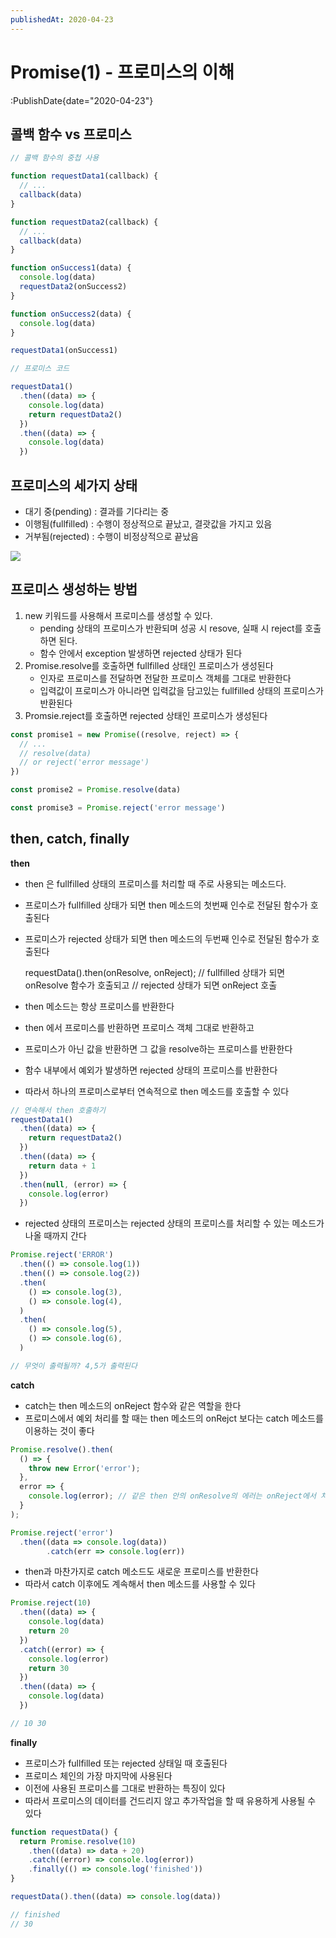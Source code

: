 ```yaml
---
publishedAt: 2020-04-23
---
```


# Promise(1) - 프로미스의 이해

:PublishDate{date="2020-04-23"}

## 콜백 함수 vs 프로미스

```javascript
// 콜백 함수의 중첩 사용

function requestData1(callback) {
  // ...
  callback(data)
}

function requestData2(callback) {
  // ...
  callback(data)
}

function onSuccess1(data) {
  console.log(data)
  requestData2(onSuccess2)
}

function onSuccess2(data) {
  console.log(data)
}

requestData1(onSuccess1)
```

```javascript
// 프로미스 코드

requestData1()
  .then((data) => {
    console.log(data)
    return requestData2()
  })
  .then((data) => {
    console.log(data)
  })
```

## 프로미스의 세가지 상태

- 대기 중(pending) : 결과를 기다리는 중
- 이행됨(fullfilled) : 수행이 정상적으로 끝났고, 결괏값을 가지고 있음
- 거부됨(rejected) : 수행이 비정상적으로 끝났음

![](https://images.velog.io/images/shroad1802/post/929eedc6-d2f1-4acb-b1ab-07b861a1c45f/1.png)

## 프로미스 생성하는 방법

1. new 키워드를 사용해서 프로미스를 생성할 수 있다.
   - pending 상태의 프로미스가 반환되며 성공 시 resove, 실패 시 reject를 호출하면 된다.
   - 함수 안에서 exception 발생하면 rejected 상태가 된다
2. Promise.resolve를 호출하면 fullfilled 상태인 프로미스가 생성된다
   - 인자로 프로미스를 전달하면 전달한 프로미스 객체를 그대로 반환한다
   - 입력값이 프로미스가 아니라면 입력값을 담고있는 fullfilled 상태의 프로미스가 반환된다
3. Promsie.reject를 호출하면 rejected 상태인 프로미스가 생성된다

```javascript
const promise1 = new Promise((resolve, reject) => {
  // ...
  // resolve(data)
  // or reject('error message')
})

const promise2 = Promise.resolve(data)

const promise3 = Promise.reject('error message')
```

## then, catch, finally

**then**

- then 은 fullfilled 상태의 프로미스를 처리할 때 주로 사용되는 메소드다.
- 프로미스가 fullfilled 상태가 되면 then 메소드의 첫번째 인수로 전달된 함수가 호출된다
- 프로미스가 rejected 상태가 되면 then 메소드의 두번째 인수로 전달된 함수가 호출된다

  requestData().then(onResolve, onReject);
  // fullfilled 상태가 되면 onResolve 함수가 호출되고
  // rejected 상태가 되면 onReject 호출

- then 메소드는 항상 프로미스를 반환한다
- then 에서 프로미스를 반환하면 프로미스 객체 그대로 반환하고
- 프로미스가 아닌 값을 반환하면 그 값을 resolve하는 프로미스를 반환한다
- 함수 내부에서 예외가 발생하면 rejected 상태의 프로미스를 반환한다
- 따라서 하나의 프로미스로부터 연속적으로 then 메소드를 호출할 수 있다

```javascript
// 연속해서 then 호출하기
requestData1()
  .then((data) => {
    return requestData2()
  })
  .then((data) => {
    return data + 1
  })
  .then(null, (error) => {
    console.log(error)
  })
```

- rejected 상태의 프로미스는 rejected 상태의 프로미스를 처리할 수 있는 메소드가 나올 때까지 간다

```javascript
Promise.reject('ERROR')
  .then(() => console.log(1))
  .then(() => console.log(2))
  .then(
    () => console.log(3),
    () => console.log(4),
  )
  .then(
    () => console.log(5),
    () => console.log(6),
  )

// 무엇이 출력될까? 4,5가 출력된다
```

**catch**

- catch는 then 메소드의 onReject 함수와 같은 역할을 한다
- 프로미스에서 예외 처리를 할 때는 then 메소드의 onRejct 보다는 catch 메소드를 이용하는 것이 좋다

```javascript
Promise.resolve().then(
  () => {
    throw new Error('error');
  },
  error => {
    console.log(error); // 같은 then 안의 onResolve의 에러는 onReject에서 처리할 수 없다
  }
);

Promise.reject('error')
  .then((data => console.log(data))
        .catch(err => console.log(err))
```

- then과 마찬가지로 catch 메소드도 새로운 프로미스를 반환한다
- 따라서 catch 이후에도 계속해서 then 메소드를 사용할 수 있다

```javascript
Promise.reject(10)
  .then((data) => {
    console.log(data)
    return 20
  })
  .catch((error) => {
    console.log(error)
    return 30
  })
  .then((data) => {
    console.log(data)
  })

// 10 30
```

**finally**

- 프로미스가 fullfilled 또는 rejected 상태일 때 호출된다
- 프로미스 체인의 가장 마지막에 사용된다
- 이전에 사용된 프로미스를 그대로 반환하는 특징이 있다
- 따라서 프로미스의 데이터를 건드리지 않고 추가작업을 할 때 유용하게 사용될 수 있다

```javascript
function requestData() {
  return Promise.resolve(10)
    .then((data) => data + 20)
    .catch((error) => console.log(error))
    .finally(() => console.log('finished'))
}

requestData().then((data) => console.log(data))

// finished
// 30
```
